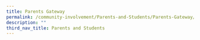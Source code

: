 ```yaml
---
title: Parents Gateway
permalink: /community-involvement/Parents-and-Students/Parents-Gateway/permalink/
description: ""
third_nav_title: Parents and Students
---
```

